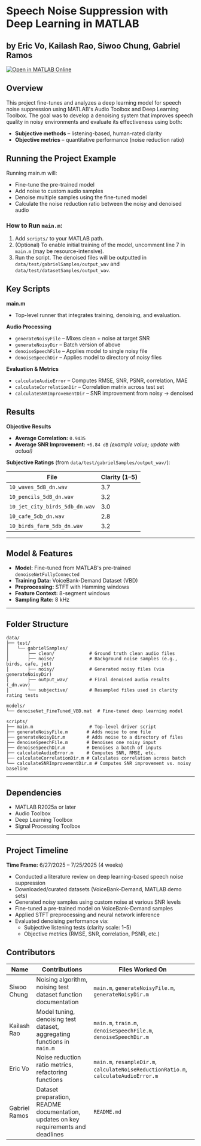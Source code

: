 # Speech Noise Suppression with Deep Learning in MATLAB
## by Eric Vo, Kailash Rao, Siwoo Chung, Gabriel Ramos

[![Open in MATLAB Online](https://www.mathworks.com/images/responsive/global/open-in-matlab-online.svg)](https://matlab.mathworks.com/open/github/v1?repo=eric-vo/mathworks-noise-suppression&file=scripts/main.m)

## Overview

This project fine-tunes and analyzes a deep learning model for speech noise suppression using MATLAB's Audio Toolbox and Deep Learning Toolbox. The goal was to develop a denoising system that improves speech quality in noisy environments and evaluate its effectiveness using both:

- **Subjective methods** – listening-based, human-rated clarity  
- **Objective metrics** – quantitative performance (noise reduction ratio)

## Running the Project Example

Running main.m will:

- Fine-tune the pre-trained model
- Add noise to custom audio samples  
- Denoise multiple samples using the fine-tuned model  
- Calculate the noise reduction ratio between the noisy and denoised audio

### How to Run `main.m`:
1. Add `scripts/` to your MATLAB path.
2. (Optional) To enable initial training of the model, uncomment line 7 in `main.m` (may be resource-intensive).
3. Run the script. The denoised files will be outputted in `data/test/gabrielSamples/output_wav` and `data/test/datasetSamples/output_wav`.

## Key Scripts

**main.m**  
- Top-level runner that integrates training, denoising, and evaluation.

**Audio Processing**
- `generateNoisyFile` – Mixes clean + noise at target SNR  
- `generateNoisyDir` – Batch version of above  
- `denoiseSpeechFile` – Applies model to single noisy file  
- `denoiseSpeechDir` – Applies model to directory of noisy files  

**Evaluation & Metrics**
- `calculateAudioError` – Computes RMSE, SNR, PSNR, correlation, MAE  
- `calculateCorrelationDir` – Correlation matrix across test set  
- `calculateSNRImprovementDir` – SNR improvement from noisy → denoised  


## Results

**Objective Results**

- **Average Correlation:** `0.9435`  
- **Average SNR Improvement:** `+6.84 dB` *(example value; update with actual)*

**Subjective Ratings** (from `data/test/gabrielSamples/output_wav/`):

| File                          | Clarity (1–5) |
|-------------------------------|---------------|
| `10_waves_5dB_dn.wav`         | 3.7           |
| `10_pencils_5dB_dn.wav`       | 3.2           |
| `10_jet_city_birds_5db_dn.wav`| 3.0           |
| `10_cafe_5db_dn.wav`          | 2.8           |
| `10_birds_farm_5db_dn.wav`    | 3.2           |

---

## Model & Features

- **Model:** Fine-tuned from MATLAB's pre-trained `denoiseNetFullyConnected`  
- **Training Data:** VoiceBank-Demand Dataset (VBD)  
- **Preprocessing:** STFT with Hamming windows  
- **Feature Context:** 8-segment windows  
- **Sampling Rate:** 8 kHz  

---

## Folder Structure

```
data/
├── test/
│   └── gabrielSamples/
│       ├── clean/             # Ground truth clean audio files
│       ├── noise/             # Background noise samples (e.g., birds, cafe, jet)
│       ├── noisy/             # Generated noisy files (via generateNoisyDir)
│       ├── output_wav/        # Final denoised audio results (_dn.wav)
│       └── subjective/        # Resampled files used in clarity rating tests

models/
└── denoiseNet_FineTuned_VBD.mat  # Fine-tuned deep learning model

scripts/
├── main.m                     # Top-level driver script
├── generateNoisyFile.m       # Adds noise to one file
├── generateNoisyDir.m        # Adds noise to a directory of files
├── denoiseSpeechFile.m       # Denoises one noisy input
├── denoiseSpeechDir.m        # Denoises a batch of inputs
├── calculateAudioError.m     # Computes SNR, RMSE, etc.
├── calculateCorrelationDir.m # Calculates correlation across batch
└── calculateSNRImprovementDir.m # Computes SNR improvement vs. noisy baseline
```

---

## Dependencies

- MATLAB R2025a or later  
- Audio Toolbox  
- Deep Learning Toolbox  
- Signal Processing Toolbox  

---
## Project Timeline

**Time Frame:** 6/27/2025 – 7/25/2025 (4 weeks)

- Conducted a literature review on deep learning-based speech noise suppression  
- Downloaded/curated datasets (VoiceBank-Demand, MATLAB demo sets)  
- Generated noisy samples using custom noise at various SNR levels  
- Fine-tuned a pre-trained model on VoiceBank-Demand samples  
- Applied STFT preprocessing and neural network inference  
- Evaluated denoising performance via:  
  - Subjective listening tests (clarity scale: 1–5)  
  - Objective metrics (RMSE, SNR, correlation, PSNR, etc.)

## Contributors

| Name           | Contributions                                                                        | Files Worked On                                                                      |
|----------------|--------------------------------------------------------------------------------------|--------------------------------------------------------------------------------------|
| Siwoo Chung    | Noising algorithm, noising test dataset function documentation                       | `main.m`, `generateNoisyFile.m`, `generateNoisyDir.m`                                |
| Kailash Rao    | Model tuning, denoising test dataset, aggregating functions in `main.m`              | `main.m`, `train.m`, `denoiseSpeechFile.m`, `denoiseSpeechDir.m`                     |
| Eric Vo        | Noise reduction ratio metrics, refactoring functions                                 | `main.m`, `resampleDir.m`, `calculateNoiseReductionRatio.m`, `calculateAudioError.m` |
| Gabriel Ramos  | Dataset preparation, README documentation, updates on key requirements and deadlines | `README.md`                                                                          |
